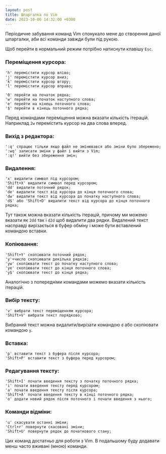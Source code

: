 ```yaml
---
layout: post
title: Шпаргалка по Vim
date: 2023-10-06 14:32:00 +0300
---
```

Періодичне забування команд Vim спонукало мене до створення даної шпаргалки, аби всі команди завжди були під рукою.<!--more-->

Щоб перейти в нормальний режим потрібно натиснути клавішу `Esc`.

### Переміщення курсора:
```
'h' перемістити курсор вліво;
'j' перемістити курсор вниз;
'k' перемістити курсор вгору;
'l' перемістити курсор вправо;

'0' перейти на початок рядка;
'w' перейти на початок наступного слова;
'e' перейти на кінець поточного слова;
'$' перейти в кінець поточного рядка;
```
Перед командами переміщення можна вказати кількість ітерацій. Наприклад `2w` перемістить курсор на два слова вперед.

### Вихід з редактора:
```
':q' спрацює тільки якщо файл не змінювався або зміни було збережено;
':wq' записати зміни у файл і вийти з Vim;
':q!' вийти без збереження змін;
```

### Видалення:
```
'x' видалити символ під курсором;
'Shift+X' видалити символ перед курсором;
'dd' видалити поточний рядок;
'de' видалити текст від курсора до кінця поточного слова;
'dw' видалити текст від курсора до початку наступного слова;
'd$' або 'Shift+D' видалити текст від курсора до кінця поточного рядка;
```
Тут також можна вказати кількість ітерацій, причому ми можемо вказати як `2dd` так і `d2d` щоб видалити два рядки. Видалений текст насправді вирізається в буфер обміну і може бути вставлений командою вставки.

### Копіювання:
```
'Shift+Y' скопіювати поточний рядок;
'y'+число скопіювати декілька рядків; 
'yw' скопіювати текст до початку наступного слова;
'ye' скопіювати текст до кінця поточного слова;
'y$' скопіювати текст до кінця рядка;
```
Аналогічно з попередніми командами можемо вказати кількість ітерацій.

### Вибір тексту:
```
'v' вибрати текст переміщенням курсора;
'Shift+V' вибрати текст порядково;
```
Вибраний текст можна видалити/вирізати командою `d` або скопіювати командою `y`.

### Вставка:
```
'p' вставити текст з буфера після курсора;
'Shift+P' вставити текст з буфера перед курсором;
```

### Редагування тексту:
```
'Shift+I' почати введення тексту з початку поточного рядка;
'i' почати введення тексту перед курсором;
'a' почати введення тексту після курсора;
'Shift+A' почати введення тексту в кінці поточного рядка;
'o' додати новий рядок після поточного і почати введення з нього;
```

### Команди відміни:
```
'u' скасувати останні зміни;
'Ctrl+r' повернути скасовані зміни;
'Shift+U' повернути рядок до початкового стану;
```


Цих команд достатньо для роботи з Vim. В подальшому буду додавати менш часто вживані (мною) команди.
